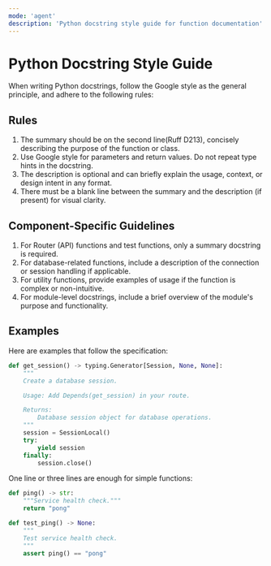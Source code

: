 ```yaml
---
mode: 'agent'
description: 'Python docstring style guide for function documentation'
---
```


# Python Docstring Style Guide

When writing Python docstrings, follow the Google style as the general principle, and adhere to the following rules:

## Rules

1. The summary should be on the second line(Ruff D213), concisely describing the purpose of the function or class.
2. Use Google style for parameters and return values. Do not repeat type hints in the docstring.
3. The description is optional and can briefly explain the usage, context, or design intent in any format.
4. There must be a blank line between the summary and the description (if present) for visual clarity.

## Component-Specific Guidelines

1. For Router (API) functions and test functions, only a summary docstring is required.
2. For database-related functions, include a description of the connection or session handling if applicable.
3. For utility functions, provide examples of usage if the function is complex or non-intuitive.
4. For module-level docstrings, include a brief overview of the module's purpose and functionality.

## Examples

Here are examples that follow the specification:

```python
def get_session() -> typing.Generator[Session, None, None]:
    """
    Create a database session.

    Usage: Add Depends(get_session) in your route.

    Returns:
        Database session object for database operations.
    """
    session = SessionLocal()
    try:
        yield session
    finally:
        session.close()
```

One line or three lines are enough for simple functions:
```python
def ping() -> str:
    """Service health check."""
    return "pong"
```
```python
def test_ping() -> None:
    """
    Test service health check.
    """
    assert ping() == "pong"
```
